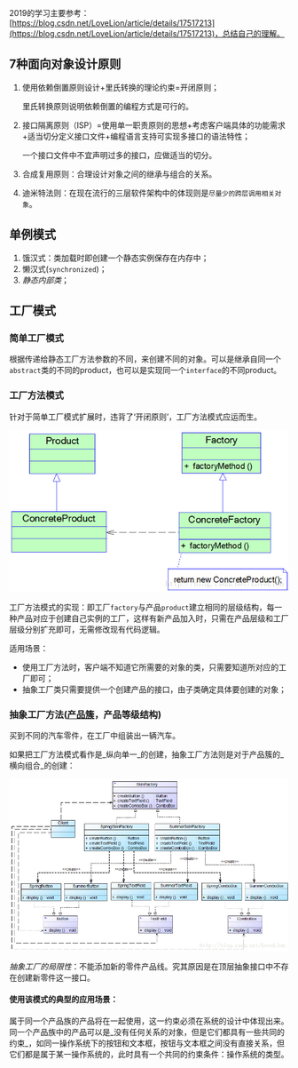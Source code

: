 2019的学习主要参考：[https://blog.csdn.net/LoveLion/article/details/17517213](https://blog.csdn.net/LoveLion/article/details/17517213)，总结自己的理解。

## 7种面向对象设计原则

1. 使用依赖倒置原则设计+里氏转换的理论约束=开闭原则；

   里氏转换原则说明依赖倒置的编程方式是可行的。

2. 接口隔离原则（ISP）=使用单一职责原则的思想+考虑客户端具体的功能需求+适当切分定义接口文件+编程语言支持可实现多接口的语法特性；

   一个接口文件中不宜声明过多的接口，应做适当的切分。

3. 合成复用原则：合理设计对象之间的继承与组合的关系。
4. 迪米特法则：在现在流行的三层软件架构中的体现则是`尽量少的跨层调用相关对象`。

## 单例模式

1. 饿汉式：类加载时即创建一个静态实例保存在内存中；
2. 懒汉式(`synchronized`)；
3. _静态内部类_；

## 工厂模式

### 简单工厂模式

根据传递给静态工厂方法参数的不同，来创建不同的对象。可以是继承自同一个`abstract`类的不同的product，也可以是实现同一个`interface`的不同product。

### 工厂方法模式

针对于简单工厂模式扩展时，违背了‘开闭原则’，工厂方法模式应运而生。

![](20130712101002890.jpg)

工厂方法模式的实现：即工厂`factory`与产品`product`建立相同的层级结构，每一种产品对应于创建自己实例的工厂，这样有新产品加入时，只需在产品层级和工厂层级分别扩充即可，无需修改现有代码逻辑。

适用场景：

- 使用工厂方法时，客户端不知道它所需要的对象的类，只需要知道所对应的工厂即可；
- 抽象工厂类只需要提供一个创建产品的接口，由子类确定具体要创建的对象；

### 抽象工厂方法(<u>产品簇</u>，产品等级结构)

买到不同的汽车零件，在工厂中组装出一辆汽车。

如果把工厂方法模式看作是_纵向单一_的创建，抽象工厂方法则是对于产品簇的_横向组合_的创建：

![](20130713164620203.jpg)

_抽象工厂的局限性_：不能添加新的零件产品线。究其原因是在顶层抽象接口中不存在创建新零件这一接口。

#### 使用该模式的典型的应用场景：

属于同一个产品族的产品将在一起使用，这一约束必须在系统的设计中体现出来。同一个产品族中的产品可以是_没有任何关系的对象，但是它们都具有一些共同的约束_，如同一操作系统下的按钮和文本框，按钮与文本框之间没有直接关系，但它们都是属于某一操作系统的，此时具有一个共同的约束条件：操作系统的类型。

